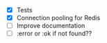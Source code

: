 - [x] Tests
 - [x] Connection pooling for Redis
 - [ ] Improve documentation
 - [ ] :error or :ok if not found??
